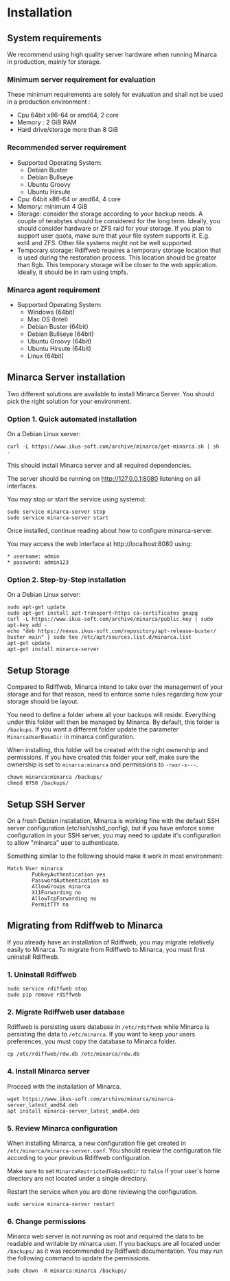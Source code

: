 # Installation

## System requirements

We recommend using high quality server hardware when running Minarca in production, mainly for storage.

### Minimum server requirement for evaluation

These minimum requirements are solely for evaluation and shall not be used in a production environment :

* Cpu 64bit x86-64 or amd64, 2 core
* Memory : 2 GiB RAM
* Hard drive/storage more than 8 GiB

### Recommended server requirement

* Supported Operating System:
  * Debian Buster
  * Debian Bullseye
  * Ubuntu Groovy
  * Ubuntu Hirsute
* Cpu: 64bit x86-64 or amd64, 4 core
* Memory: minimum 4 GiB
* Storage: consider the storage according to your backup needs. A couple of terabytes should be considered for the long term. Ideally, you should consider hardware or ZFS raid for your storage. If you plan to support user quota, make sure that your file system supports it. E.g. ext4 and ZFS. Other file systems might not be well supported.
* Temporary storage: Rdiffweb requires a temporary storage location that is used during the restoration process. This location should be greater than 8gb. This temporary storage will be closer to the web application. Ideally, it should be in ram using tmpfs.

### Minarca agent requirement

* Supported Operating System:
  * Windows (64bit)
  * Mac OS (Intel)
  * Debian Buster (64bit)
  * Debian Bullseye (64bit)
  * Ubuntu Groovy (64bit)
  * Ubuntu Hirsute (64bit)
  * Linux (64bit)

## Minarca Server installation

Two different solutions are available to install Minarca Server. You should pick the right solution for your environment.

### Option 1. Quick automated installation

On a Debian Linux server:

    curl -L https://www.ikus-soft.com/archive/minarca/get-minarca.sh | sh -

This should install Minarca server and all required dependencies.

The server should be running on http://127.0.0.1:8080 listening on all interfaces.

You may stop or start the service using systemd:

    sudo service minarca-server stop
    sudo service minarca-server start

Once installed, continue reading about how to configure minarca-server.

You may access the web interface at http://localhost:8080 using:

    * username: admin
    * password: admin123 

### Option 2. Step-by-Step installation

On a Debian Linux server:

    sudo apt-get update
    sudo apt-get install apt-transport-https ca-certificates gnupg
    curl -L https://www.ikus-soft.com/archive/minarca/public.key | sudo apt-key add -
    echo "deb https://nexus.ikus-soft.com/repository/apt-release-buster/ buster main" | sudo tee /etc/apt/sources.list.d/minarca.list
    apt-get update
    apt-get install minarca-server

## Setup Storage

Compared to Rdiffweb, Minarca intend to take over the management of your storage and for that reason,
need to enforce some rules regarding how your storage should be layout.

You need to define a folder where all your backups will reside. Everything under this folder will then be managed by Minarca. By default, this folder is `/backups`. If you want a different folder update the parameter `MinarcaUserBaseDir` in minarca configuration.

When installing, this folder will be created with the right ownership and permissions. If you have created this folder your self, make sure the ownership is set to `minarca:minarca` and permissions to `-rwxr-x---`.

    chown minarca:minarca /backups/
    chmod 0750 /backups/

## Setup SSH Server

On a fresh Debian installation, Minarca is working fine with the default SSH server
configuration (etc/ssh/sshd_config), but if you have enforce some configuration in your SSH
server, you may need to update it's configuration to allow "minarca" user to authenticate.

Something similar to the following should make it work in most environment:

    Match User minarca
            PubkeyAuthentication yes
            PasswordAuthentication no
            AllowGroups minarca
            X11Forwarding no
            AllowTcpForwarding no
            PermitTTY no

## Migrating from Rdiffweb to Minarca

If you already have an installation of Rdiffweb, you may migrate relatively
easily to Minarca. To migrate from Rdiffweb to Minarca, you must
first uninstall Rdiffweb.

### 1. Uninstall Rdiffweb

    sudo service rdiffweb stop
    sudo pip remove rdiffweb

### 2. Migrate Rdiffweb user database

Rdiffweb is persisting users database in `/etc/rdiffweb` while Minarca
is persisting the data to `/etc/minarca`. If you want to keep your users
preferences, you must copy the database to Minarca folder.

    cp /etc/rdiffweb/rdw.db /etc/minarca/rdw.db

### 4. Install Minarca server

Proceed with the installation of Minarca.

    wget https://www.ikus-soft.com/archive/minarca/minarca-server_latest_amd64.deb
    apt install minarca-server_latest_amd64.deb

### 5. Review Minarca configuration

When installing Minarca, a new configuration file get created in
`/etc/minarca/minarca-server.conf`. You should review the configuration file
according to your previous Rdiffweb configuration.

Make sure to set `MinarcaRestrictedToBasedDir` to `false` if your user's home
directory are not located under a single directory.

Restart the service when you are done reviewing the configuration.

    sudo service minarca-server restart

### 6. Change permissions 

Minarca web server is not running as root and required the data to be readable
and writable by minarca user. If you backups are all located under `/backups/`
as it was recommended by Rdiffweb documentation. You may run the following
command to update the permissions.

    sudo chown -R minarca:minarca /backups/
